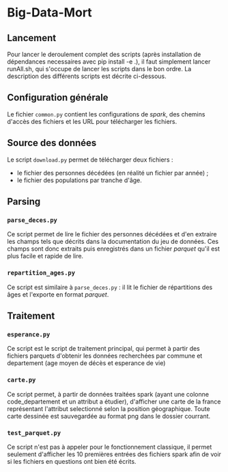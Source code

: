 # Big-Data-Mort

## Lancement
Pour lancer le deroulement complet des scripts (après installation de dépendances necessaires avec pip install -e .), il faut simplement lancer runAll.sh, qui s'occupe de lancer les scripts dans le bon ordre. La description des différents scripts est décrite ci-dessous.

## Configuration générale

Le fichier `common.py` contient les configurations de _spark_,
des chemins d'accès des fichiers et les URL pour télécharger
les fichiers. 

## Source des données

Le script `download.py` permet de télécharger deux fichiers :
  - le fichier des personnes décédées (en réalité un fichier par année) ;
  - le fichier des populations par tranche d'âge.

## Parsing
 
### `parse_deces.py`

Ce script permet de lire le fichier des personnes décédées et d'en extraire
les champs tels que décrits dans la documentation du jeu de données. Ces champs
sont donc extraits puis enregistrés dans un fichier _parquet_ qu'il est plus
facile et rapide de lire.

### `repartition_ages.py`

Ce script est similaire à `parse_deces.py` : il lit le fichier de répartitions
des âges et l'exporte en format _parquet_.

## Traitement

### `esperance.py`

Ce script est le script de traitement principal, qui permet à partir des fichiers parquets d'obtenir les données recherchées par commune et departement (age moyen de décès et esperance de vie)

### `carte.py`

Ce script permet, à partir de données traitées spark (ayant une colonne code_departement et un attribut a étudier), d'afficher une carte de la france représentant l'attribut selectionné selon la position géographique. Toute carte dessinée est sauvegardée au format png dans le dossier courrant.

### `test_parquet.py`

Ce script n'est pas à appeler pour le fonctionnement classique, il permet seulement d'afficher les 10 premières entrées des fichiers spark afin de voir si les fichiers en questions ont bien été écrits.
